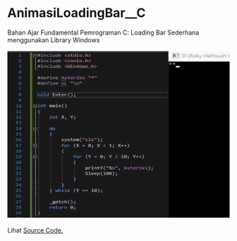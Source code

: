# AnimasiLoadingBar__C
Bahan Ajar Fundamental Pemrograman C: Loading Bar Sederhana menggunakan Library Windows<br><br>
<img src="https://github.com/RizkyKhapidsyah/AnimasiLoadingBar__C/blob/master/results/Record_2019_09_09_11_41_23_93s.gif"><br><br>
Lihat <a href="https://github.com/RizkyKhapidsyah/AnimasiLoadingBar__C/blob/master/Source.c">Source Code.</a>
